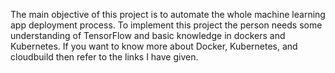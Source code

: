 The main objective of this project is to automate the whole machine learning app deployment process. To implement this project the person needs some understanding of TensorFlow and basic knowledge in dockers and Kubernetes. If you want to know more about Docker, Kubernetes, and cloudbuild then refer to the links I have given.
